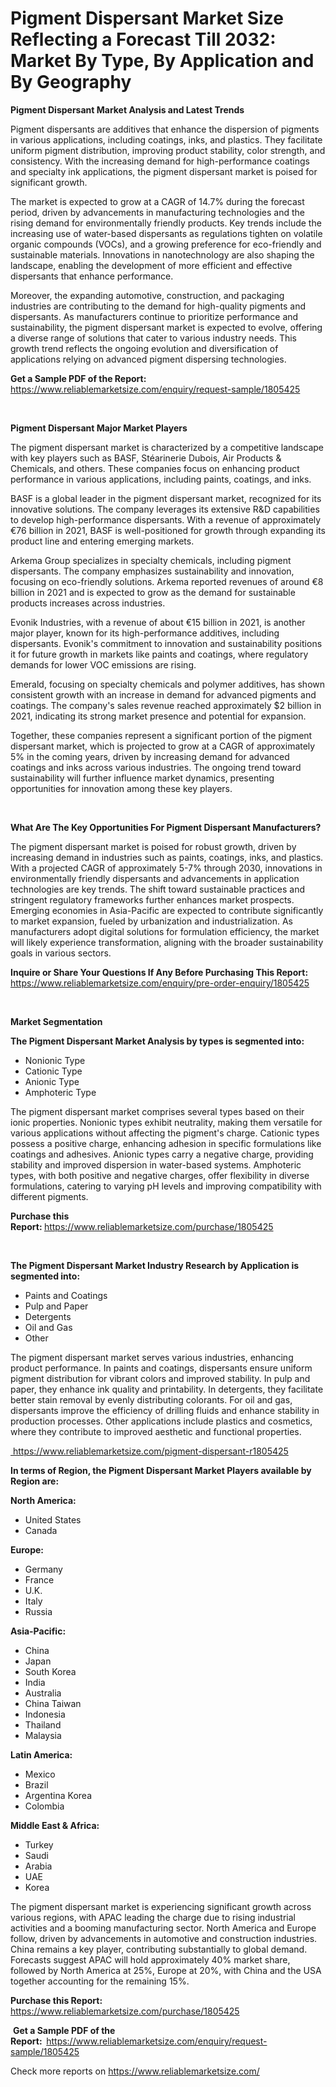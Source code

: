 <p><h1>Pigment Dispersant Market Size Reflecting a Forecast Till 2032: Market By Type, By Application and By Geography</h1></p><p><strong>Pigment Dispersant Market Analysis and Latest Trends</strong></p>
<p><p>Pigment dispersants are additives that enhance the dispersion of pigments in various applications, including coatings, inks, and plastics. They facilitate uniform pigment distribution, improving product stability, color strength, and consistency. With the increasing demand for high-performance coatings and specialty ink applications, the pigment dispersant market is poised for significant growth.</p><p>The market is expected to grow at a CAGR of 14.7% during the forecast period, driven by advancements in manufacturing technologies and the rising demand for environmentally friendly products. Key trends include the increasing use of water-based dispersants as regulations tighten on volatile organic compounds (VOCs), and a growing preference for eco-friendly and sustainable materials. Innovations in nanotechnology are also shaping the landscape, enabling the development of more efficient and effective dispersants that enhance performance.</p><p>Moreover, the expanding automotive, construction, and packaging industries are contributing to the demand for high-quality pigments and dispersants. As manufacturers continue to prioritize performance and sustainability, the pigment dispersant market is expected to evolve, offering a diverse range of solutions that cater to various industry needs. This growth trend reflects the ongoing evolution and diversification of applications relying on advanced pigment dispersing technologies.</p></p>
<p><strong>Get a Sample PDF of the Report:&nbsp;</strong> <a href="https://www.reliablemarketsize.com/enquiry/request-sample/1805425?utm_campaign=3345&utm_medium=2&utm_source=Github&utm_content=ia&utm_term=31032025&utm_id=pigment-dispersant">https://www.reliablemarketsize.com/enquiry/request-sample/1805425</a></p>
<p>&nbsp;</p>
<p><strong>Pigment Dispersant Major Market Players</strong></p>
<p><p>The pigment dispersant market is characterized by a competitive landscape with key players such as BASF, Stéarinerie Dubois, Air Products & Chemicals, and others. These companies focus on enhancing product performance in various applications, including paints, coatings, and inks.</p><p>BASF is a global leader in the pigment dispersant market, recognized for its innovative solutions. The company leverages its extensive R&D capabilities to develop high-performance dispersants. With a revenue of approximately €76 billion in 2021, BASF is well-positioned for growth through expanding its product line and entering emerging markets.</p><p>Arkema Group specializes in specialty chemicals, including pigment dispersants. The company emphasizes sustainability and innovation, focusing on eco-friendly solutions. Arkema reported revenues of around €8 billion in 2021 and is expected to grow as the demand for sustainable products increases across industries.</p><p>Evonik Industries, with a revenue of about €15 billion in 2021, is another major player, known for its high-performance additives, including dispersants. Evonik's commitment to innovation and sustainability positions it for future growth in markets like paints and coatings, where regulatory demands for lower VOC emissions are rising.</p><p>Emerald, focusing on specialty chemicals and polymer additives, has shown consistent growth with an increase in demand for advanced pigments and coatings. The company's sales revenue reached approximately $2 billion in 2021, indicating its strong market presence and potential for expansion.</p><p>Together, these companies represent a significant portion of the pigment dispersant market, which is projected to grow at a CAGR of approximately 5% in the coming years, driven by increasing demand for advanced coatings and inks across various industries. The ongoing trend toward sustainability will further influence market dynamics, presenting opportunities for innovation among these key players.</p></p>
<p>&nbsp;</p>
<p><strong>What Are The Key Opportunities For Pigment Dispersant Manufacturers?</strong></p>
<p><p>The pigment dispersant market is poised for robust growth, driven by increasing demand in industries such as paints, coatings, inks, and plastics. With a projected CAGR of approximately 5-7% through 2030, innovations in environmentally friendly dispersants and advancements in application technologies are key trends. The shift toward sustainable practices and stringent regulatory frameworks further enhances market prospects. Emerging economies in Asia-Pacific are expected to contribute significantly to market expansion, fueled by urbanization and industrialization. As manufacturers adopt digital solutions for formulation efficiency, the market will likely experience transformation, aligning with the broader sustainability goals in various sectors.</p></p>
<p><strong>Inquire or Share Your Questions If Any Before Purchasing This Report:</strong> <a href="https://www.reliablemarketsize.com/enquiry/pre-order-enquiry/1805425?utm_campaign=3345&utm_medium=2&utm_source=Github&utm_content=ia&utm_term=31032025&utm_id=pigment-dispersant">https://www.reliablemarketsize.com/enquiry/pre-order-enquiry/1805425</a></p>
<p>&nbsp;</p>
<p><strong>Market Segmentation</strong></p>
<p><strong>The Pigment Dispersant Market Analysis by types is segmented into:</strong></p>
<p><ul><li>Nonionic Type</li><li>Cationic Type</li><li>Anionic Type</li><li>Amphoteric Type</li></ul></p>
<p><p>The pigment dispersant market comprises several types based on their ionic properties. Nonionic types exhibit neutrality, making them versatile for various applications without affecting the pigment's charge. Cationic types possess a positive charge, enhancing adhesion in specific formulations like coatings and adhesives. Anionic types carry a negative charge, providing stability and improved dispersion in water-based systems. Amphoteric types, with both positive and negative charges, offer flexibility in diverse formulations, catering to varying pH levels and improving compatibility with different pigments.</p></p>
<p><strong>Purchase this Report:&nbsp;</strong><a href="https://www.reliablemarketsize.com/purchase/1805425?utm_campaign=3345&utm_medium=2&utm_source=Github&utm_content=ia&utm_term=31032025&utm_id=pigment-dispersant">https://www.reliablemarketsize.com/purchase/1805425</a></p>
<p>&nbsp;</p>
<p><strong>The Pigment Dispersant Market Industry Research by Application is segmented into:</strong></p>
<p><ul><li>Paints and Coatings</li><li>Pulp and Paper</li><li>Detergents</li><li>Oil and Gas</li><li>Other</li></ul></p>
<p><p>The pigment dispersant market serves various industries, enhancing product performance. In paints and coatings, dispersants ensure uniform pigment distribution for vibrant colors and improved stability. In pulp and paper, they enhance ink quality and printability. In detergents, they facilitate better stain removal by evenly distributing colorants. For oil and gas, dispersants improve the efficiency of drilling fluids and enhance stability in production processes. Other applications include plastics and cosmetics, where they contribute to improved aesthetic and functional properties.</p></p>
<p><a href="https://www.reliablemarketsize.com/pigment-dispersant-r1805425?utm_campaign=3345&utm_medium=2&utm_source=Github&utm_content=ia&utm_term=31032025&utm_id=pigment-dispersant">&nbsp;https://www.reliablemarketsize.com/pigment-dispersant-r1805425</a></p>
<p><strong>In terms of Region, the Pigment Dispersant Market Players available by Region are:</strong></p>
<p>
    <p> <strong> North America: </strong>
        <ul>
            <li>United States</li>
            <li>Canada</li>
        </ul>
        </p> 
    <p> <strong> Europe: </strong>
        <ul>
            <li>Germany</li>
            <li>France</li>
            <li>U.K.</li>
            <li>Italy</li>
            <li>Russia</li>
        </ul>
        </p> 
    <p> <strong> Asia-Pacific: </strong>
        <ul>
            <li>China</li>
            <li>Japan</li>
            <li>South Korea</li>
            <li>India</li>
            <li>Australia</li>
            <li>China Taiwan</li>
            <li>Indonesia</li>
            <li>Thailand</li>
            <li>Malaysia</li>
        </ul>
        </p> 
    <p> <strong> Latin America: </strong>
        <ul>
            <li>Mexico</li>
            <li>Brazil</li>
            <li>Argentina Korea</li>
            <li>Colombia</li>
        </ul>
        </p> 
    <p> <strong> Middle East & Africa: </strong>
        <ul>
            <li>Turkey</li>
            <li>Saudi</li>
            <li>Arabia</li>
            <li>UAE</li>
            <li>Korea</li>
        </ul>
    </p>
    </p>
<p><p>The pigment dispersant market is experiencing significant growth across various regions, with APAC leading the charge due to rising industrial activities and a booming manufacturing sector. North America and Europe follow, driven by advancements in automotive and construction industries. China remains a key player, contributing substantially to global demand. Forecasts suggest APAC will hold approximately 40% market share, followed by North America at 25%, Europe at 20%, with China and the USA together accounting for the remaining 15%.</p></p>
<p><strong>Purchase this Report: </strong><a href="https://www.reliablemarketsize.com/purchase/1805425?utm_campaign=3345&utm_medium=2&utm_source=Github&utm_content=ia&utm_term=31032025&utm_id=pigment-dispersant">https://www.reliablemarketsize.com/purchase/1805425</a></p>
<p>&nbsp;<strong>Get a Sample PDF of the Report:&nbsp;&nbsp;</strong><a href="https://www.reliablemarketsize.com/enquiry/request-sample/1805425?utm_campaign=3345&utm_medium=2&utm_source=Github&utm_content=ia&utm_term=31032025&utm_id=pigment-dispersant">https://www.reliablemarketsize.com/enquiry/request-sample/1805425</a></p>
<p><strong></strong></p>
<p>Check more reports on <a href="https://www.reliablemarketsize.com/?utm_campaign=3345&utm_medium=2&utm_source=Github&utm_content=ia&utm_term=31032025&utm_id=pigment-dispersant">https://www.reliablemarketsize.com/</a></p>